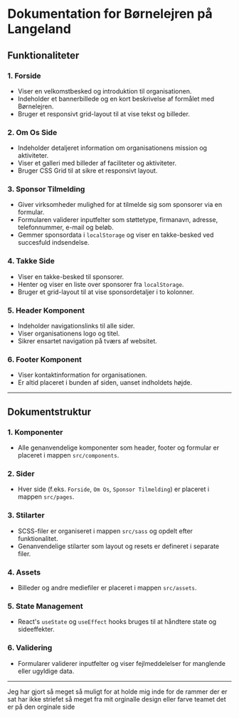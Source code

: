 # Dokumentation for Børnelejren på Langeland

## Funktionaliteter

### 1. **Forside**
- Viser en velkomstbesked og introduktion til organisationen.
- Indeholder et bannerbillede og en kort beskrivelse af formålet med Børnelejren.
- Bruger et responsivt grid-layout til at vise tekst og billeder.

### 2. **Om Os Side**
- Indeholder detaljeret information om organisationens mission og aktiviteter.
- Viser et galleri med billeder af faciliteter og aktiviteter.
- Bruger CSS Grid til at sikre et responsivt layout.

### 3. **Sponsor Tilmelding**
- Giver virksomheder mulighed for at tilmelde sig som sponsorer via en formular.
- Formularen validerer inputfelter som støttetype, firmanavn, adresse, telefonnummer, e-mail og beløb.
- Gemmer sponsordata i `localStorage` og viser en takke-besked ved succesfuld indsendelse.

### 4. **Takke Side**
- Viser en takke-besked til sponsorer.
- Henter og viser en liste over sponsorer fra `localStorage`.
- Bruger et grid-layout til at vise sponsordetaljer i to kolonner.

### 5. **Header Komponent**
- Indeholder navigationslinks til alle sider.
- Viser organisationens logo og titel.
- Sikrer ensartet navigation på tværs af websitet.

### 6. **Footer Komponent**
- Viser kontaktinformation for organisationen.
- Er altid placeret i bunden af siden, uanset indholdets højde.

---

## Dokumentstruktur

### 1. **Komponenter**
- Alle genanvendelige komponenter som header, footer og formular er placeret i mappen `src/components`.

### 2. **Sider**
- Hver side (f.eks. `Forside`, `Om Os`, `Sponsor Tilmelding`) er placeret i mappen `src/pages`.

### 3. **Stilarter**
- SCSS-filer er organiseret i mappen `src/sass` og opdelt efter funktionalitet.
- Genanvendelige stilarter som layout og resets er defineret i separate filer.

### 4. **Assets**
- Billeder og andre mediefiler er placeret i mappen `src/assets`.

### 5. **State Management**
- React's `useState` og `useEffect` hooks bruges til at håndtere state og sideeffekter.

### 6. **Validering**
- Formularer validerer inputfelter og viser fejlmeddelelser for manglende eller ugyldige data.

---

Jeg har gjort så meget så muligt for at holde mig inde for de rammer der er sat har ikke striefet så meget fra mit orginalle design eller farve teamet det er på den orginale side